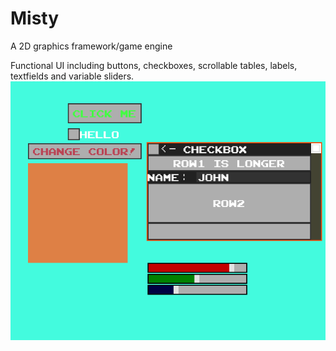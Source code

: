 # Misty
A 2D graphics framework/game engine


Functional UI including buttons, checkboxes, scrollable tables, labels, textfields and variable sliders.
![UI image](screenshots/uiscreenshot.png)
